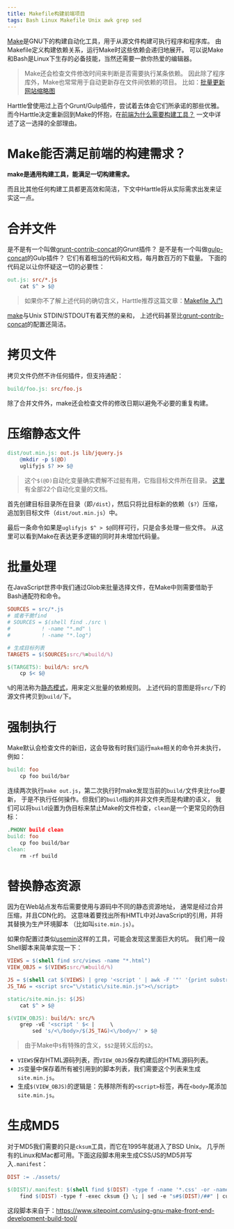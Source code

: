 ```yaml
---
title: Makefile构建前端项目
tags: Bash Linux Makefile Unix awk grep sed
---
```


[Make][make]是GNU下的构建自动化工具，用于从源文件构建可执行程序和程序库。
由Makefile定义构建依赖关系，运行Make时这些依赖会递归地展开。
可以说Make和Bash是Linux下生存的必备技能，当然还需要一款你热爱的编辑器。

> Make还会检查文件修改时间来判断是否需要执行某条依赖。
> 因此除了程序库外，Make也常常用于自动更新存在文件间依赖的项目。
> 比如：[批量更新网站缩略图][make-thumb]

Harttle曾使用过上百个Grunt/Gulp插件，尝试着去体会它们所承诺的那些优雅。
而今Harttle决定重新回到Make的怀抱，在[前端为什么需要构建工具？][frontend-build]
一文中详述了这一选择的全部理由。

<!--more-->

# Make能否满足前端的构建需求？

**make是通用构建工具，能满足一切构建需求。**

而且比其他任何构建工具都更高效和简洁，下文中Harttle将从实际需求出发来证实这一点。

# 合并文件

是不是有一个叫做[grunt-contrib-concat][grunt-concat]的Grunt插件？
是不是有一个叫做[gulp-concat][gulp-concat]的Gulp插件？
它们有着相当的代码和文档，每月数百万的下载量。
下面的代码足以让你怀疑这一切的必要性：

```makefile
out.js: src/*.js
    cat $^ > $@
```

> 如果你不了解上述代码的确切含义，Harttle推荐这篇文章：[Makefile 入门][makefile]

[make][make]与Unix STDIN/STDOUT有着天然的亲和，
上述代码甚至比[grunt-contrib-concat][grunt-concat]的配置还简洁。

# 拷贝文件

拷贝文件仍然不许任何插件，但支持通配：

```makefile
build/foo.js: src/foo.js
```
除了合并文件外，make还会检查文件的修改日期以避免不必要的重复构建。

# 压缩静态文件

```makefile
dist/out.min.js: out.js lib/jquery.js
    @mkdir -p $(@D)
    uglifyjs $? >> $@
```

> 这个`$(@D)`自动化变量确实费解不过挺有用，它指目标文件所在目录。
[这里][automatic-vars]有全部22个自动化变量的文档。

首先创建目标目录所在目录（即`/dist`），然后只将比目标新的依赖（`$?`）压缩，
追加到目标文件（`dist/out.min.js`）中。

最后一条命令如果是`uglifyjs $^ > $@`同样可行，只是会多处理一些文件。
从这里可以看到Make在表达更多逻辑的同时并未增加代码量。

# 批量处理

在JavaScript世界中我们通过Glob来批量选择文件，在Make中则需要借助于Bash通配符和命令。

```makefile
SOURCES = src/*.js
# 或者干脆find
# SOURCES = $(shell find ./src \
#          ! -name "*.md" \
#          ! -name "*.log")

# 生成目标列表
TARGETS = $(SOURCES:src/%=build/%)

$(TARGETS): build/%: src/%
    cp $< $@
```

`%`的用法称为[静态模式][makefile]，用来定义批量的依赖规则。
上述代码的意图是将`src/`下的源文件拷贝到`build/`下。

# 强制执行

Make默认会检查文件的新旧，这会导致有时我们运行`make`相关的命令并未执行，
例如：

```makefile
build: foo
    cp foo build/bar
```

连续两次执行`make out.js`，第二次执行时make发现当前的`build/`文件夹比`foo`要新，
于是不执行任何操作。但我们的`build`指的并非文件夹而是构建的语义，
我们可以将`build`设置为伪目标来禁止Make的文件检查，`clean`是一个更常见的伪目标：

```makefile
.PHONY build clean
build: foo
    cp foo build/bar
clean:
    rm -rf build
```

# 替换静态资源

因为在Web站点发布后需要使用与源码中不同的静态资源地址，
通常是经过合并压缩，并且CDN化的。
这意味着要找出所有HMTL中对JavaScript的引用，并将其替换为生产环境脚本
（比如叫`site.min.js`）。

如果你配置过类似[usemin][usemin]这样的工具，可能会发现这里面巨大的坑。
我们用一段Shell脚本来简单实现一下：

```makefile
VIEWS = $(shell find src/views -name "*.html")
VIEW_OBJS = $(VIEWS:src/%=build/%)

JS = $(shell cat $(VIEWS) | grep '<script ' | awk -F '"' '{print substr($$2,2)}')
JS_TAG = <script src="\/static\/site.min.js"><\/script>

static/site.min.js: $(JS)
    cat $^ > $@

$(VIEW_OBJS): build/%: src/%
    grep -vE '<script ' $< |     \
        sed 's/<\/body>/$(JS_TAG)<\/body>/' > $@
```

> 由于Make中`$`有特殊的含义，`$$2`是转义后的`$2`。

* `VIEWS`保存HTML源码列表，而`VIEW_OBJS`保存构建后的HTML源码列表。
* `JS`变量中保存着所有被引用到的脚本列表，我们需要这个列表来生成`site.min.js`。
* 生成`$(VIEW_OBJS)`的逻辑是：先移除所有的`<script>`标签，再在`<body>`尾添加`site.min.js`。

# 生成MD5

对于MD5我们需要的只是`cksum`工具，而它在1995年就进入了BSD Unix。
几乎所有的Linux和Mac都可用。下面这段脚本用来生成CSS/JS的MD5并写入`.manifest`：

```makefile
DIST := ./assets/

$(DIST)/.manifest: $(shell find $(DIST) -type f -name '*.css' -or -name '*.js')
    find $(DIST) -type f -exec cksum {} \; | sed -e "s#$(DIST)/##" | cut -f1,3 -d" " > $@
```

这段脚本来自于：<https://www.sitepoint.com/using-gnu-make-front-end-development-build-tool/>

[make-thumb]: /2013/10/26/auto-thumb.html
[make]: http://www.gnu.org/software/make/manual/make.html
[frontend-build]: /2016/09/19/frontend-build.html
[grunt-concat]: https://github.com/gruntjs/grunt-contrib-concat
[gulp-concat]: https://www.npmjs.com/package/gulp-concat
[makefile]: /2014/01/01/makefile.html
[automatic-vars]: https://www.gnu.org/software/make/manual/html_node/Automatic-Variables.html 
[usemin]: https://github.com/zont/gulp-usemin
